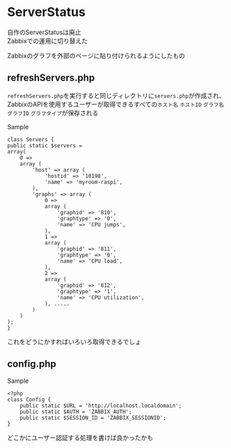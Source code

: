 # ServerStatus

自作のServerStatusは廃止  
Zabbixでの運用に切り替えた

Zabbixのグラフを外部のページに貼り付けられるようにしたもの

## refreshServers.php
`refreshServers.php`を実行すると同じディレクトリに`servers.php`が作成され、ZabbixのAPIを使用するユーザーが取得できるすべての`ホスト名` `ホストID` `グラフ名` `グラフID` `グラフタイプ`が保存される

Sample
```
class Servers {
public static $servers =
array(
    0 =>
    array (
        'host' => array (
            'hostid' => '10198',
            'name' => 'myroom-raspi',
        ),
        'graphs' => array (
            0 =>
            array (
                'graphid' => '810',
                'graphtype' => '0',
                'name' => 'CPU jumps',
            ),
            1 =>
            array (
                'graphid' => '811',
                'graphtype' => '0',
                'name' => 'CPU load',
            ),
            2 =>
            array (
                'graphid' => '812',
                'graphtype' => '1',
                'name' => 'CPU utilization',
            ), .....
        )
    )
);
}
```
これをどうにかすればいろいろ取得できるでしょ

## config.php
Sample
```
<?php
class Config {
    public static $URL = 'http://localhost.localdomain';
    public static $AUTH = 'ZABBIX_AUTH';
    public static $SESSION_ID = 'ZABBIX_SESSIONID';
}

```
どこかにユーザー認証する処理を書けば良かったかも
